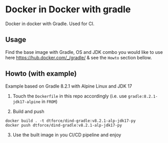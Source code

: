# Docker in Docker with gradle

Docker in docker with Gradle. Used for CI.

## Usage

Find the base image with Gradle, OS and JDK combo you would like to use here https://hub.docker.com/_/gradle/ & see the `Howto` section bellow.

## Howto (with example)

Example based on Gradle 8.2.1 with Alpine Linux and JDK 17

1. Touch the `Dockerfile` in this repo accordingly (i.e. use `gradle:8.2.1-jdk17-alpine` in `FROM`)

2. Build and push

```shell
docker build . -t dtforce/dind-gradle:v8.2.1-alp-jdk17-py
docker push dtforce/dind-gradle:v8.2.1-alp-jdk17-py
```

3. Use the built image in you CI/CD pipeline and enjoy 